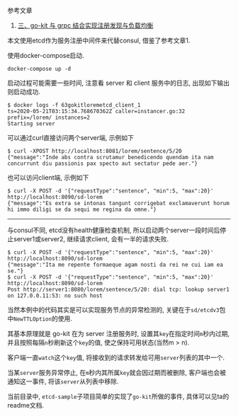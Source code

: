 参考文章

1. [三、go-kit 与 grpc 结合实现注册发现与负载均衡](https://hacpai.com/article/1524894068545)

本文使用etcd作为服务注册中间件来代替consul, 借鉴了参考文章1. 

使用docker-compose启动.

```
docker-compose up -d
```

启动过程可能需要一些时间, 注意看 server 和 client 服务中的日志, 出现如下输出则启动成功.

```console
$ docker logs -f 63gokitloremetcd_client_1
ts=2020-05-21T03:15:34.768670362Z caller=instancer.go:32 prefix=/lorem/ instances=2
Starting server
```

可以通过curl直接访问两个server端, 示例如下

```console
$ curl -XPOST http://localhost:8081/lorem/sentence/5/20
{"message":"Inde abs contra scrutamur benedicendo quendam ita nam concurrunt diu passionis pax specto aut sectatur pede aer."}
```

也可以访问client端, 示例如下

```console
$ curl -X POST -d '{"requestType":"sentence", "min":5, "max":20}' http://localhost:8090/sd-lorem
{"message":"Es extra se intonas tangunt corrigebat exclamaverunt horum hi immo diligi se da sequi me regina da omne."}
```

------

与consul不同, etcd没有health健康检查机制, 所以启动两个server一段时间后停止server1或server2, 继续请求client, 会有一半的请求失败.

```console
$ curl -X POST -d '{"requestType":"sentence", "min":5, "max":20}' http://localhost:8090/sd-lorem
{"message":"Ita me repente formaeque agam nosti da rei ne cui iam ea se."}
$ curl -X POST -d '{"requestType":"sentence", "min":5, "max":20}' http://localhost:8090/sd-lorem
Post http://server1:8080/lorem/sentence/5/20: dial tcp: lookup server1 on 127.0.0.11:53: no such host
```

当然本例中的代码其实是可以实现服务节点的异常检测的, 关键在于`sd/etcdv3`包中`NewTTLOption`的使用. 

其基本原理就是 go-kit 在为 server 注册服务时, 设置其`key`在指定时间`m`秒内过期, 并且按照每隔`n`秒刷新这个`key`的值, 使之保持可用状态(当然m > n).

客户端一直`watch`这个`key`值, 将接收到的请求转发给可用`server`列表的其中一个.

当某`server`服务异常停止, 在`m`秒内其所属`key`就会因过期而被删除, 客户端也会被通知这一事件, 将该`server`从列表中移除.

当前目录中, `etcd-sample`子项目简单的实现了`go-kit`所做的事件, 具体可以见ta的readme文档.
